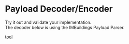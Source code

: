# Payload Decoder/Encoder

Try it out and validate your implementation.<br>
The decoder below is using the IMBuildings Payload Parser.

[tool](./decoder-encoder.html ':include type=iframe height=1700px')